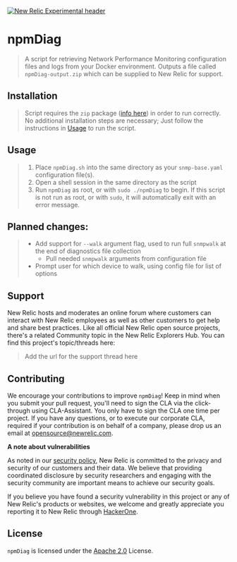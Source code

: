[![New Relic Experimental header](https://github.com/newrelic/opensource-website/raw/master/src/images/categories/Experimental.png)](https://opensource.newrelic.com/oss-category/#new-relic-experimental)

# npmDiag

> A script for retrieving Network Performance Monitoring configuration files and logs from your Docker environment. Outputs a file called `npmDiag-output.zip` which can be supplied to New Relic for support.

## Installation

> Script requires the `zip` package ([info here](https://www.linux.org/docs/man1/zip.html)) in order to run correctly. No additional installation steps are necessary; Just follow the instructions in [Usage](#usage) to run the script.

## Usage
> 1. Place `npmDiag.sh` into the same directory as your `snmp-base.yaml` configuration file(s).
> 2. Open a shell session in the same directory as the script
> 3. Run `npmDiag` as root, or with `sudo ./npmDiag` to begin. If this script is not run as root, or with `sudo`, it will automatically exit with an error message.

## Planned changes:
> - Add support for `--walk` argument flag, used to run full `snmpwalk` at the end of diagnostics file collection
>   - Pull needed `snmpwalk` arguments from configuration file
>  - Prompt user for which device to walk, using config file for list of options

## Support

New Relic hosts and moderates an online forum where customers can interact with New Relic employees as well as other customers to get help and share best practices. Like all official New Relic open source projects, there's a related Community topic in the New Relic Explorers Hub. You can find this project's topic/threads here:

>Add the url for the support thread here

## Contributing
We encourage your contributions to improve `npmDiag`! Keep in mind when you submit your pull request, you'll need to sign the CLA via the click-through using CLA-Assistant. You only have to sign the CLA one time per project.
If you have any questions, or to execute our corporate CLA, required if your contribution is on behalf of a company,  please drop us an email at opensource@newrelic.com.

**A note about vulnerabilities**

As noted in our [security policy](../../security/policy), New Relic is committed to the privacy and security of our customers and their data. We believe that providing coordinated disclosure by security researchers and engaging with the security community are important means to achieve our security goals.

If you believe you have found a security vulnerability in this project or any of New Relic's products or websites, we welcome and greatly appreciate you reporting it to New Relic through [HackerOne](https://hackerone.com/newrelic).

## License
`npmDiag` is licensed under the [Apache 2.0](http://apache.org/licenses/LICENSE-2.0.txt) License.
